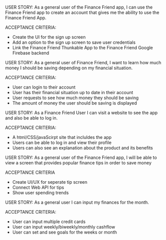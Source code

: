 
USER STORY: As a general user of the Finance Friend app, I can use the Finance Friend app 
to create an account that gives me the ability to use the Finance Friend App. 

ACCEPTANCE CRITERIA: 
* Create the UI for the sign up screen
* Add an option to the sign up screen to save user credentials
* Link the Finance Friend Thunkable App to the Finance Friend Google Firebase backend

 
USER STORY: As a general user of Finance Friend, I want to learn how much money I should be saving depending on my financial situation.

ACCEPTANCE CRITERIA: 
* User can login to their account
* User has their financial situation up to date in their account
* User requests to see how much money they should be saving
* The amount of money the user should be saving is displayed

USER STORY: As a Finance Friend User I can visit a website to see the app and also be able to log in. 

ACCEPTANCE CRITERIA:
* A html/CSS/javaScirpt site that incluldes the app
* Users can be able to log in and view their profile
* Users can also see an explanation about the product and its benefits

USER STORY: As a general user of the Finance Friend app, I will be able to view a screen that provides 
popular finance tips in order to save money

ACCEPTANCE CRITERIA
* Create UI/UX for seperate tip screen
* Connect Web API for tips
* Show user spending trends

USER STORY: As a general user I can input my finances for the month.

ACCEPTANCE CRITERIA:
* User can input multiple credit cards
* User can input weekly/biweekly/monthly cashflow
* User can set and see goals for the weeks or month

  
